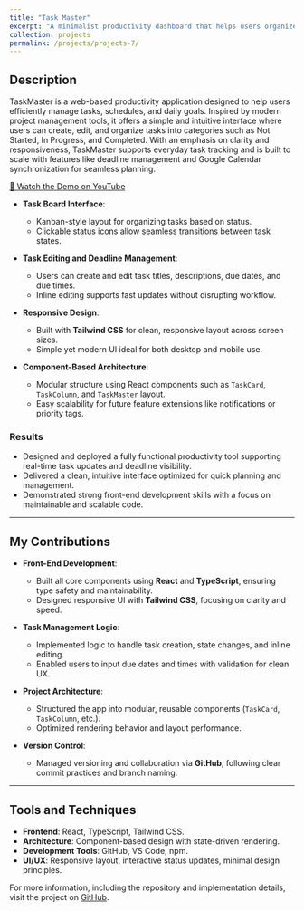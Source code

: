 ```yaml
---
title: "Task Master"
excerpt: "A minimalist productivity dashboard that helps users organize and manage tasks with status tracking and deadline features."
collection: projects
permalink: /projects/projects-7/
---
```



## Description
TaskMaster is a web-based productivity application designed to help users efficiently manage tasks, schedules, and daily goals. Inspired by modern project management tools, it offers a simple and intuitive interface where users can create, edit, and organize tasks into categories such as Not Started, In Progress, and Completed. With an emphasis on clarity and responsiveness, TaskMaster supports everyday task tracking and is built to scale with features like deadline management and Google Calendar synchronization for seamless planning.

[🎥 Watch the Demo on YouTube](https://youtu.be/HZfL9kTzoGs)

- **Task Board Interface**:
  - Kanban-style layout for organizing tasks based on status.
  - Clickable status icons allow seamless transitions between task states.
  
- **Task Editing and Deadline Management**:
  - Users can create and edit task titles, descriptions, due dates, and due times.
  - Inline editing supports fast updates without disrupting workflow.

- **Responsive Design**:
  - Built with **Tailwind CSS** for clean, responsive layout across screen sizes.
  - Simple yet modern UI ideal for both desktop and mobile use.

- **Component-Based Architecture**:
  - Modular structure using React components such as `TaskCard`, `TaskColumn`, and `TaskMaster` layout.
  - Easy scalability for future feature extensions like notifications or priority tags.

### Results
- Designed and deployed a fully functional productivity tool supporting real-time task updates and deadline visibility.
- Delivered a clean, intuitive interface optimized for quick planning and management.
- Demonstrated strong front-end development skills with a focus on maintainable and scalable code.

---

## My Contributions

- **Front-End Development**:
  - Built all core components using **React** and **TypeScript**, ensuring type safety and maintainability.
  - Designed responsive UI with **Tailwind CSS**, focusing on clarity and speed.

- **Task Management Logic**:
  - Implemented logic to handle task creation, state changes, and inline editing.
  - Enabled users to input due dates and times with validation for clean UX.

- **Project Architecture**:
  - Structured the app into modular, reusable components (`TaskCard`, `TaskColumn`, etc.).
  - Optimized rendering behavior and layout performance.

- **Version Control**:
  - Managed versioning and collaboration via **GitHub**, following clear commit practices and branch naming.

---

## Tools and Techniques

- **Frontend**: React, TypeScript, Tailwind CSS.
- **Architecture**: Component-based design with state-driven rendering.
- **Development Tools**: GitHub, VS Code, npm.
- **UI/UX**: Responsive layout, interactive status updates, minimal design principles.


For more information, including the repository and implementation details, visit the project on [GitHub](https://github.com/sbaek21/SchedulerProductivity).